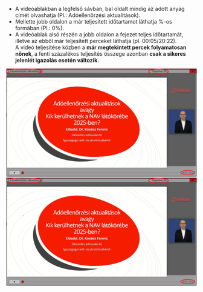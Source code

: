 * A videóablakban a legfelső sávban, bal oldalt mindig az adott anyag címét olvashatja (Pl.: Adóellenőrzési aktualitások).   
* Mellette jobb oldalon a már teljesített időtartamot láthatja %-os formában (Pl.: 0%).  
* A videóablak alsó részén a jobb oldalon a fejezet teljes időtartamát, illetve az ebből már teljesített perceket láthatja (pl. 00:05/20:22).  
A videó teljesítése közben a **már megtekintett percek folyamatosan nőnek**, a fenti százalékos teljesítés összege azonban **csak a sikeres jelenlét igazolás esetén változik**.
  
![alt text](Video_hasznalata_teljes_megtekintes.PNG)
![alt text](Video_hasznalata_teljes_megtekintes_2.PNG)
